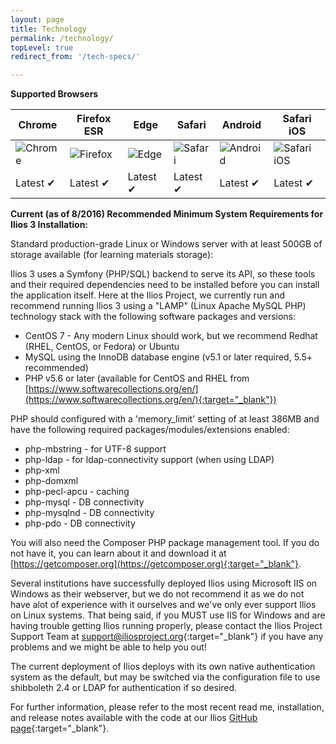 ```yaml
---
layout: page
title: Technology
permalink: /technology/
topLevel: true
redirect_from: '/tech-specs/'

---
```


__Supported Browsers__

Chrome | Firefox ESR | Edge | Safari | Android | Safari iOS |
--- | --- | --- | --- | --- | --- |
![Chrome](https://cdnjs.cloudflare.com/ajax/libs/browser-logos/42.6.0/chrome/chrome_48x48.png) | ![Firefox](https://cdnjs.cloudflare.com/ajax/libs/browser-logos/42.6.0/firefox/firefox_48x48.png) | ![Edge](https://cdnjs.cloudflare.com/ajax/libs/browser-logos/42.6.0/edge/edge_48x48.png) | ![Safari](https://cdnjs.cloudflare.com/ajax/libs/browser-logos/42.6.0/safari/safari_48x48.png) | ![Android](https://cdnjs.cloudflare.com/ajax/libs/browser-logos/42.6.0/android/android_48x48.png) | ![Safari iOS](https://cdnjs.cloudflare.com/ajax/libs/browser-logos/42.6.0/safari-ios/safari-ios_48x48.png)
Latest ✔ | Latest ✔ | Latest ✔ | Latest ✔ | Latest ✔ | Latest ✔ |


__Current (as of 8/2016) Recommended Minimum System Requirements for Ilios 3 Installation:__

Standard production-grade Linux or Windows server with at least 500GB of storage available (for learning materials storage):

Ilios 3 uses a Symfony (PHP/SQL) backend to serve its API, so these tools and their required dependencies need to be installed before you can install the application itself. Here at the Ilios Project, we currently run and recommend running Ilios 3 using a "LAMP" (Linux Apache MySQL PHP) technology stack with the following software packages and versions:

- CentOS 7 - Any modern Linux should work, but we recommend Redhat (RHEL, CentOS, or Fedora) or Ubuntu
- MySQL using the InnoDB database engine (v5.1 or later required, 5.5+ recommended)
- PHP v5.6 or later (available for CentOS and RHEL from [https://www.softwarecollections.org/en/](https://www.softwarecollections.org/en/){:target="_blank"})

PHP should configured with a 'memory_limit' setting of at least 386MB and have the following required packages/modules/extensions enabled:

- php-mbstring - for UTF-8 support
- php-ldap - for ldap-connectivity support (when using LDAP)
- php-xml
- php-domxml
- php-pecl-apcu - caching
- php-mysql - DB connectivity
- php-mysqlnd - DB connectivity
- php-pdo - DB connectivity

You will also need the Composer PHP package management tool. If you do not have it, you can learn about it and download it at [https://getcomposer.org](https://getcomposer.org){:target="_blank"}.

 Several institutions have successfully deployed Ilios using Microsoft IIS on Windows as their webserver, but we do not recommend it as we do not have alot of experience with it ourselves and we've only ever support Ilios on Linux systems. That being said, if you MUST use IIS for Windows and are having trouble getting Ilios running properly, please contact the Ilios Project Support Team at [support@iliosproject.org](mailto:support@iliosproject.org){:target="_blank"} if you have any problems and we might be able to help you out!

The current deployment of Ilios deploys with its own native authentication system as the default, but may be switched via the configuration file to use shibboleth 2.4 or LDAP for authentication if so desired.

For further information, please refer to the most recent read me, installation, and release notes available with the code at our Ilios [GitHub page](https://github.com/ilios/ilios){:target="_blank"}.
